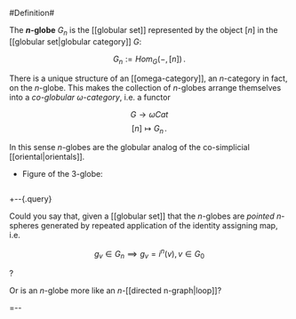 #Definition#

The **$n$-globe** $G_n$ is the [[globular set]] represented by the object $[n]$ in the [[globular set|globular category]] $G$:

$$
  G_n := Hom_G(-,[n])
  \,.
$$

There is a unique structure of an [[omega-category]], an $n$-category in fact, on the $n$-globe. This makes the collection of $n$-globes arrange themselves into a _co-globular $\omega$-category_, i.e. a functor

$$
  G \to \omega Cat
$$
$$
  [n] \mapsto G_n
  \,.
$$

In this sense $n$-globes are the globular analog of the co-simplicial [[oriental|orientals]].

* Figure of the 3-globe:

<img src="http://www.math.uni-hamburg.de/home/schreiber/pics/3globe.gif" alt=""/>

+--{.query}

Could you say that, given a [[globular set]] that the $n$-globes are _pointed_ $n$-spheres generated by repeated application of the identity assigning map, i.e.

$$g_v\in G_n \implies g_v = i^n(v), v\in G_0$$

?

Or is an $n$-globe more like an $n$-[[directed n-graph|loop]]?

=--